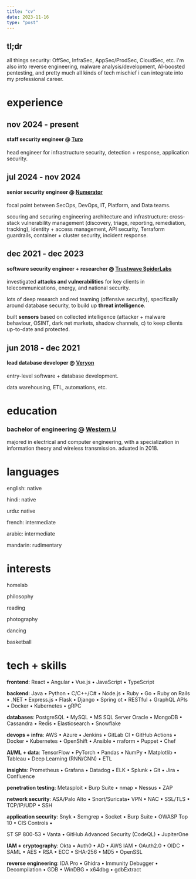 ```yaml
---
title: "cv"
date: 2023-11-16
type: "post"
---
```


## **tl;dr**

all things security: OffSec, InfraSec, AppSec/ProdSec, CloudSec, etc. 
i'm also into reverse engineering, malware analysis/development, AI-boosted pentesting, and pretty much all kinds of tech mischief i can integrate into my professional career. 

# **experience**

## nov 2024 - present

#### **staff security engineer** @ [Turo](https://turo.com/)

head engineer for infrastructure security, detection + response, application security.

## jul 2024 - nov 2024

#### **senior security engineer** @ [Numerator](https://www.numerator.com/)

focal point between SecOps, DevOps, IT, Platform, and Data teams.

scouring and securing engineering architecture and infrastructure: cross-stack vulnerability management (discovery, triage, reporting, remediation, tracking), identity + access management, API security, Terraform guardrails, container + cluster security, incident response. 


## dec 2021 - dec 2023

#### **software security engineer + researcher** @ [Trustwave SpiderLabs](https://www.trustwave.com/en-us/company/about-us/spiderlabs/)


investigated **attacks and vulnerabilities** for key clients in telecommunications, energy, and national security.


lots of deep research and red teaming (offensive security), specifically around database security, to build up **threat intelligence**. 


built **sensors** based on collected intelligence (attacker + malware behaviour, OSINT, dark net markets, shadow channels, 
c) to keep clients up-to-date and protected. 


## jun 2018 - dec 2021

#### **lead database developer** @ [Veryon](https://veryon.com/)


entry-level software + database development. 


data warehousing, ETL, automations, etc. 


# **education**

### **bachelor of engineering** @ [Western U](https://www.eng.uwo.ca/)


majored in electrical and computer engineering, with a specialization in information theory and wireless transmission. 
aduated in 2018. 



# **languages**

english: native


hindi: native


urdu: native


french: intermediate


arabic: intermediate


mandarin: rudimentary


# **interests**

homelab


philosophy


reading


photography


dancing


basketball


# **tech + skills**

**frontend**: React • Angular • Vue.js • JavaScript • TypeScript


**backend**: Java • Python • C/C++/C# • Node.js • Ruby • Go • Ruby on Rails • .NET • Express.js • Flask • Django • Spring 
ot • RESTful + GraphQL APIs • Docker • Kubernetes • gRPC


**databases**: PostgreSQL • MySQL • MS SQL Server Oracle • MongoDB • Cassandra • Redis • Elasticsearch • Snowflake


**devops + infra**: AWS • Azure • Jenkins • GitLab CI • GitHub Actions • Docker • Kubernetes • OpenShift • Ansible • 
rraform • Puppet • Chef


**AI/ML + data**: TensorFlow • PyTorch • Pandas • NumPy • Matplotlib • Tableau • Deep Learning (RNN/CNN) • ETL


**insights**: Prometheus • Grafana • Datadog • ELK • Splunk • Git • Jira • Confluence


**penetration testing**: Metasploit • Burp Suite • nmap • Nessus • ZAP 


**network security**: ASA/Palo Alto • Snort/Suricata• VPN • NAC • SSL/TLS • TCP/IP/UDP • SSH


**application security**: Snyk • Semgrep • Socket • Burp Suite • OWASP Top 10 • CIS Controls •

ST SP 800-53 • Vanta • GitHub Advanced Security (CodeQL) • JupiterOne


**IAM + cryptography**: Okta • Auth0 • AD • AWS IAM • OAuth2.0 • OIDC • SAML • AES • RSA • ECC • SHA-256 • MD5 • OpenSSL


**reverse engineering**: IDA Pro • Ghidra • Immunity Debugger • Decompilation • GDB • WinDBG • x64dbg • gdbExtract
